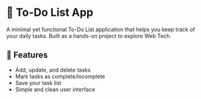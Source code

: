 # 📝 To-Do List App

A minimal yet functional To-Do List application that helps you keep track of your daily tasks. Built as a hands-on project to explore Web Tech.

## 🚀 Features
- Add, update, and delete tasks
- Mark tasks as complete/incomplete
- Save your task list
- Simple and clean user interface


